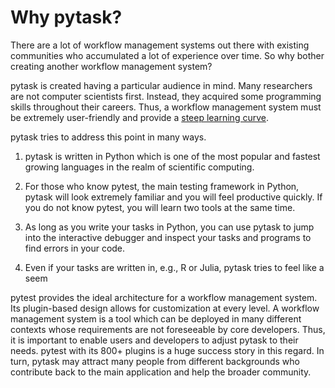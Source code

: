 # Why pytask?

There are a lot of workflow management systems out there with existing communities who
accumulated a lot of experience over time. So why bother creating another workflow
management system?

pytask is created having a particular audience in mind. Many researchers are not
computer scientists first. Instead, they acquired some programming skills throughout
their careers. Thus, a workflow management system must be extremely user-friendly and
provide a [steep learning curve](https://english.stackexchange.com/a/6226).

pytask tries to address this point in many ways.

1. pytask is written in Python which is one of the most popular and fastest growing
   languages in the realm of scientific computing.

1. For those who know pytest, the main testing framework in Python, pytask will look
   extremely familiar and you will feel productive quickly. If you do not know pytest,
   you will learn two tools at the same time.

1. As long as you write your tasks in Python, you can use pytask to jump into the
   interactive debugger and inspect your tasks and programs to find errors in your code.

1. Even if your tasks are written in, e.g., R or Julia, pytask tries to feel like a seem

pytest provides the ideal architecture for a workflow management system. Its
plugin-based design allows for customization at every level. A workflow management
system is a tool which can be deployed in many different contexts whose requirements are
not foreseeable by core developers. Thus, it is important to enable users and developers
to adjust pytask to their needs. pytest with its 800+ plugins is a huge success story in
this regard. In turn, pytask may attract many people from different backgrounds who
contribute back to the main application and help the broader community.

